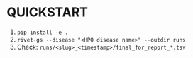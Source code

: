 # QUICKSTART

1) `pip install -e .`  
2) `rivet-gs --disease "<HPO disease name>" --outdir runs`  
3) Check: `runs/<slug>_<timestamp>/final_for_report_*.tsv`
